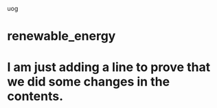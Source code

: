 uog
# renewable_energy
# I am just adding a line to prove that we did some changes in the contents.
